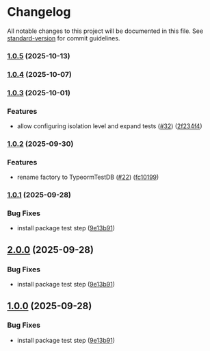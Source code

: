 # Changelog

All notable changes to this project will be documented in this file. See [standard-version](https://github.com/conventional-changelog/standard-version) for commit guidelines.

### [1.0.5](https://github.com/juanjoGonDev/typeorm-test-db/compare/v1.0.4...v1.0.5) (2025-10-13)

### [1.0.4](https://github.com/juanjoGonDev/typeorm-test-db/compare/v1.0.3...v1.0.4) (2025-10-07)

### [1.0.3](https://github.com/juanjoGonDev/typeorm-test-db/compare/v1.0.2...v1.0.3) (2025-10-01)


### Features

* allow configuring isolation level and expand tests ([#32](https://github.com/juanjoGonDev/typeorm-test-db/issues/32)) ([2f234f4](https://github.com/juanjoGonDev/typeorm-test-db/commit/2f234f41795ab9780da4a4f57322a1c4bfa85ca5))

### [1.0.2](https://github.com/juanjoGonDev/typeorm-test-db/compare/v1.0.1...v1.0.2) (2025-09-30)


### Features

* rename factory to TypeormTestDB ([#22](https://github.com/juanjoGonDev/typeorm-test-db/issues/22)) ([fc10199](https://github.com/juanjoGonDev/typeorm-test-db/commit/fc10199884d4333195004b073f5abf385fbc31de))

### [1.0.1](https://github.com/juanjoGonDev/typeorm-test-db/compare/v0.1.0...v1.0.1) (2025-09-28)


### Bug Fixes

* install package test step ([9e13b91](https://github.com/juanjoGonDev/typeorm-test-db/commit/9e13b91237022a521bfc906fe49a70342f06ca99))

## [2.0.0](https://github.com/juanjoGonDev/typeorm-test-db/compare/v0.1.0...v2.0.0) (2025-09-28)

### Bug Fixes

- install package test step ([9e13b91](https://github.com/juanjoGonDev/typeorm-test-db/commit/9e13b91237022a521bfc906fe49a70342f06ca99))

## [1.0.0](https://github.com/juanjoGonDev/typeorm-test-db/compare/v0.1.0...v1.0.0) (2025-09-28)

### Bug Fixes

- install package test step ([9e13b91](https://github.com/juanjoGonDev/typeorm-test-db/commit/9e13b91237022a521bfc906fe49a70342f06ca99))
